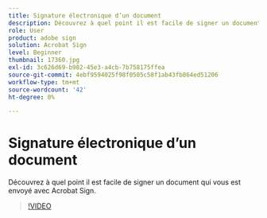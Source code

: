 ```yaml
---
title: Signature électronique d’un document
description: Découvrez à quel point il est facile de signer un document qui vous est envoyé avec Acrobat Sign
role: User
product: adobe sign
solution: Acrobat Sign
level: Beginner
thumbnail: 17360.jpg
exl-id: 3c626d69-b982-45e3-a4cb-7b758175ffea
source-git-commit: 4ebf9594025f98f0505c58f1ab43fb864ed51206
workflow-type: tm+mt
source-wordcount: '42'
ht-degree: 0%

---
```


# Signature électronique d’un document

Découvrez à quel point il est facile de signer un document qui vous est envoyé avec Acrobat Sign.

>[!VIDEO](https://video.tv.adobe.com/v/344217?quality=12&learn=on&hidetitle=true)

